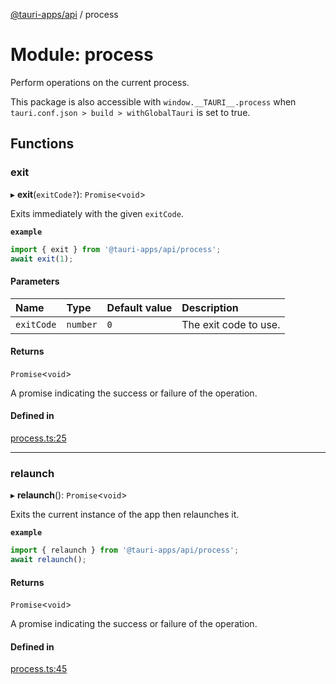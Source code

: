[@tauri-apps/api](../README.md) / process

# Module: process

Perform operations on the current process.

This package is also accessible with `window.__TAURI__.process` when `tauri.conf.json > build > withGlobalTauri` is set to true.

## Functions

### exit

▸ **exit**(`exitCode?`): `Promise`<`void`\>

Exits immediately with the given `exitCode`.

**`example`**
```typescript
import { exit } from '@tauri-apps/api/process';
await exit(1);
```

#### Parameters

| Name | Type | Default value | Description |
| :------ | :------ | :------ | :------ |
| `exitCode` | `number` | `0` | The exit code to use. |

#### Returns

`Promise`<`void`\>

A promise indicating the success or failure of the operation.

#### Defined in

[process.ts:25](https://github.com/tauri-apps/tauri/blob/07bc998/tooling/api/src/process.ts#L25)

___

### relaunch

▸ **relaunch**(): `Promise`<`void`\>

Exits the current instance of the app then relaunches it.

**`example`**
```typescript
import { relaunch } from '@tauri-apps/api/process';
await relaunch();
```

#### Returns

`Promise`<`void`\>

A promise indicating the success or failure of the operation.

#### Defined in

[process.ts:45](https://github.com/tauri-apps/tauri/blob/07bc998/tooling/api/src/process.ts#L45)

